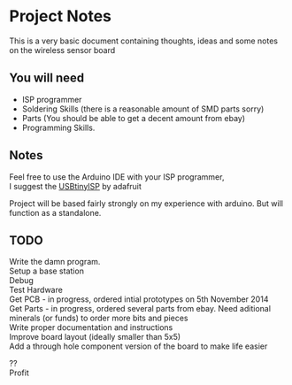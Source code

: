 Project Notes
=========

This is a very basic document containing thoughts, ideas and some notes on the wireless sensor board  
   
You will need 
----
 - ISP programmer
 - Soldering Skills (there is a reasonable amount of SMD parts sorry)
 - Parts (You should be able to get a decent amount from ebay)
 - Programming Skills. 
 
Notes
-----
Feel free to use the Arduino IDE with your ISP programmer,   
I suggest the [USBtinyISP](https://learn.adafruit.com/usbtinyisp) by adafruit
 
Project will be based fairly strongly on my experience with arduino. But will function as a standalone. 
 
TODO
----
Write the damn program.  
Setup a base station  
Debug  
Test Hardware  
Get PCB  - in progress, ordered intial prototypes on 5th November 2014  
Get Parts - in progress, ordered several parts from ebay. Need aditional minerals (or funds) to order more bits and pieces  
Write proper documentation and instructions  
Improve board layout (ideally smaller than 5x5)  
Add a through hole component version of the board to make life easier  
  
  
??  
Profit  
